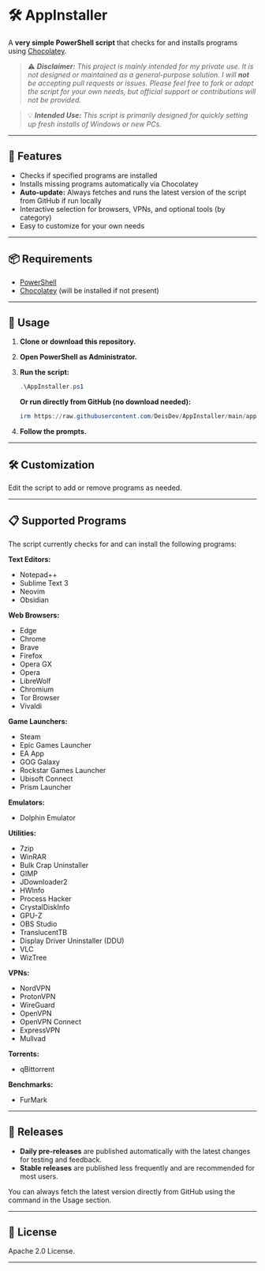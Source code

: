 # 🛠️ AppInstaller

A **very simple PowerShell script** that checks for and installs programs using [Chocolatey](https://chocolatey.org/).

> ⚠️ _**Disclaimer:** This project is mainly intended for my private use. It is not designed or maintained as a general-purpose solution. I will **not** be accepting pull requests or issues. Please feel free to fork or adapt the script for your own needs, but official support or contributions will not be provided._

> 💡 _**Intended Use:** This script is primarily designed for quickly setting up fresh installs of Windows or new PCs._

---

## 🚀 Features

- Checks if specified programs are installed
- Installs missing programs automatically via Chocolatey
- **Auto-update:** Always fetches and runs the latest version of the script from GitHub if run locally
- Interactive selection for browsers, VPNs, and optional tools (by category)
- Easy to customize for your own needs

---

## 📦 Requirements

- [PowerShell](https://docs.microsoft.com/en-us/powershell/)
- [Chocolatey](https://chocolatey.org/install) (will be installed if not present)

---

## 📝 Usage

1. **Clone or download this repository.**
2. **Open PowerShell as Administrator.**
3. **Run the script:**

   ```powershell
   .\AppInstaller.ps1
   ```

   **Or run directly from GitHub (no download needed):**

   ```powershell
   irm https://raw.githubusercontent.com/DeisDev/AppInstaller/main/appinstaller.ps1 | iex
   ```

4. **Follow the prompts.**

---

## 🛠️ Customization

Edit the script to add or remove programs as needed.

---

## 📋 Supported Programs

The script currently checks for and can install the following programs:

**Text Editors:**
- Notepad++
- Sublime Text 3
- Neovim
- Obsidian

**Web Browsers:**
- Edge
- Chrome
- Brave
- Firefox
- Opera GX
- Opera
- LibreWolf
- Chromium
- Tor Browser
- Vivaldi

**Game Launchers:**
- Steam
- Epic Games Launcher
- EA App
- GOG Galaxy
- Rockstar Games Launcher
- Ubisoft Connect
- Prism Launcher

**Emulators:**
- Dolphin Emulator

**Utilities:**
- 7zip
- WinRAR
- Bulk Crap Uninstaller
- GIMP
- JDownloader2
- HWInfo
- Process Hacker
- CrystalDiskInfo
- GPU-Z
- OBS Studio
- TranslucentTB
- Display Driver Uninstaller (DDU)
- VLC
- WizTree

**VPNs:**
- NordVPN
- ProtonVPN
- WireGuard
- OpenVPN
- OpenVPN Connect
- ExpressVPN
- Mullvad

**Torrents:**
- qBittorrent

**Benchmarks:**
- FurMark

---

## 📅 Releases

- **Daily pre-releases** are published automatically with the latest changes for testing and feedback.
- **Stable releases** are published less frequently and are recommended for most users.

You can always fetch the latest version directly from GitHub using the command in the Usage section.

---

## 📄 License

Apache 2.0 License.

---
